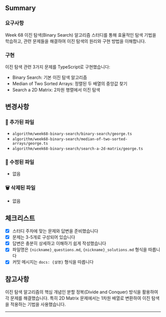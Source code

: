 ## Summary

### 요구사항
Week 68 이진 탐색(Binary Search) 알고리즘 스터디를 통해 효율적인 탐색 기법을 학습하고, 관련 문제들을 해결하여 이진 탐색의 원리와 구현 방법을 이해합니다.

### 구현
이진 탐색 관련 3가지 문제를 TypeScript로 구현했습니다:
- Binary Search: 기본 이진 탐색 알고리즘
- Median of Two Sorted Arrays: 정렬된 두 배열의 중앙값 찾기
- Search a 2D Matrix: 2차원 행렬에서 이진 탐색

## 변경사항

### 📁 추가된 파일
- `algorithm/week68-binary-search/binary-search/george.ts`
- `algorithm/week68-binary-search/median-of-two-sorted-arrays/george.ts`
- `algorithm/week68-binary-search/search-a-2d-matrix/george.ts`

### 📝 수정된 파일
- 없음

### 🗑️ 삭제된 파일
- 없음

## 체크리스트

- [x] 스터디 주차에 맞는 문제와 답변을 준비했습니다
- [x] 문제는 3-5개로 구성되어 있습니다
- [x] 답변은 충분히 상세하고 이해하기 쉽게 작성했습니다
- [x] 파일명은 `{nickname}_questions.md`, `{nickname}_solutions.md` 형식을 따릅니다
- [x] 커밋 메시지는 `docs: {설명}` 형식을 따릅니다

## 참고사항

이진 탐색 알고리즘의 핵심 개념인 분할 정복(Divide and Conquer) 방식을 활용하여 각 문제를 해결했습니다. 특히 2D Matrix 문제에서는 1차원 배열로 변환하여 이진 탐색을 적용하는 기법을 사용했습니다.

---

<!-- 
Optional 섹션들 (필요한 경우에만 작성)

## Review Points
- 리뷰어가 특별히 확인해주었으면 하는 부분을 작성해주세요

## Backlog
- TODO: 맥락분리를 위해 TODO로 남기는 부분
- HACK: 완벽히 이해되지 않았지만 요구사항을 달성하기 위해 만든 부분

## LLM Context
- LLM을 활용한 부분이 있다면 작성해주세요
- 사용한 프롬프트나 컨텍스트를 기록해주세요
-->